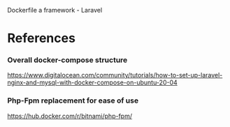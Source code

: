 Dockerfile a framework - Laravel

# References

### Overall docker-compose structure

https://www.digitalocean.com/community/tutorials/how-to-set-up-laravel-nginx-and-mysql-with-docker-compose-on-ubuntu-20-04

### Php-Fpm replacement for ease of use

https://hub.docker.com/r/bitnami/php-fpm/